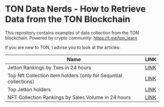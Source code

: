 # TON Data Nerds - How to Retrieve Data from the TON Blockchain

This repository contains examples of data collection from the TON blockchain. Powered by crypto community: https://t.me/ton_learn

If you are new to TON, I advise you to look at the articles:

| Name  | LINK
| ------------ | ------------ |
| Jetton Rankings by Txes in 24 hours  | [LINK](https://github.com/romanovichim/TONDataNerds/blob/main/TONDataCourse/Jetton%20Rankings%20by%20Txes%20in%2024%20hours.md)  |
| Top Nft Collection item holders (only for Sequntial collections)   | [LINK](https://github.com/romanovichim/TONDataNerds/blob/main/TONDataCourse/Top%20Nft%20Collection%20item%20holders.md)   |
| Top Jetton holders   | [LINK](https://github.com/romanovichim/TONDataNerds/blob/main/TONDataCourse/Top%20Jetton%20holders.md)   |
| NFT Collection Rankings by Sales Volume in 24 hours  | [LINK](https://github.com/romanovichim/TONDataNerds/blob/main/TONDataCourse/NFT%20Collection%20Rankings%20by%20Sales%20Volume%20in%2024%20hours.md)  |